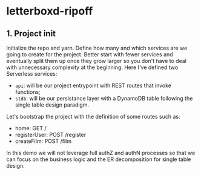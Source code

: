 # letterboxd-ripoff

## 1. Project init
Initialize the repo and yarn.
Define how many and which services are we going to create for the project. Better start with fewer services and eventually split them up once they grow larger so you don't have to deal with unnecessary complexity at the beginning.
Here I've defined two Serverless services:
* `api`: will be our project entrypoint with REST routes that invoke functions;
* `stdb`: will be our persistance layer with a DynamoDB table following the single table design paradigm.

Let's bootstrap the project with the definition of some routes such as:

* home: GET /
* registerUser: POST /register
* createFilm: POST /film

In this demo we will not leverage full authZ and authN processes so that we can focus on the business logic and the ER decomposition for single table design.